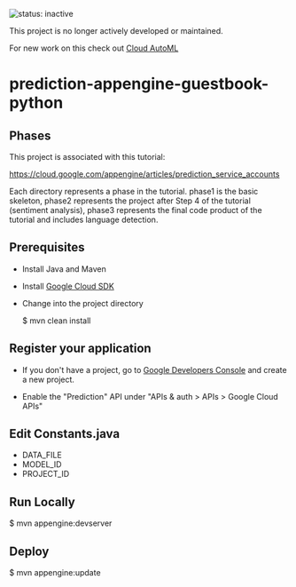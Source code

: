 ![status: inactive](https://img.shields.io/badge/status-inactive-red.svg)

This project is no longer actively developed or maintained.

For new work on this check out [Cloud AutoML](https://cloud.google.com/automl/)

# prediction-appengine-guestbook-python

## Phases
This project is associated with this tutorial:

https://cloud.google.com/appengine/articles/prediction_service_accounts

Each directory represents a phase in the tutorial. phase1 is the basic skeleton, phase2
represents the project after Step 4 of the tutorial (sentiment analysis), phase3 represents
the final code product of the tutorial and includes language detection.

## Prerequisites

- Install Java and Maven

- Install [Google Cloud SDK](https://cloud.google.com/sdk/)

- Change into the project directory

  $ mvn clean install

## Register your application

- If you don't have a project, go to [Google Developers Console][1]
  and create a new project.

- Enable the "Prediction" API under "APIs & auth > APIs > Google Cloud APIs"

## Edit Constants.java

- DATA_FILE
- MODEL_ID
- PROJECT_ID

## Run Locally

$ mvn appengine:devserver

## Deploy

$ mvn appengine:update

[1]: https://console.developers.google.com/project
